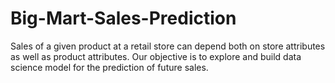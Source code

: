 # Big-Mart-Sales-Prediction
Sales of a given product at a retail store can depend both on store attributes as well as product attributes. Our objective is to explore and build data science model for the prediction of future sales.
